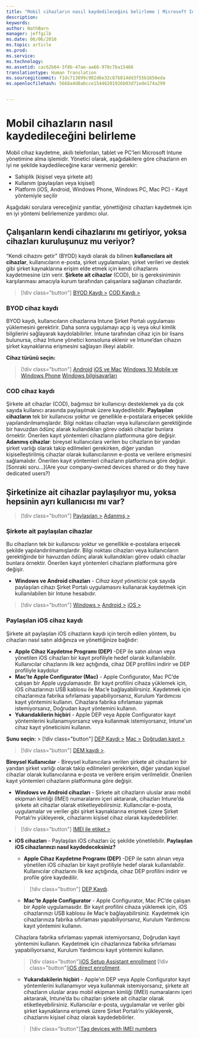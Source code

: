 ```yaml
---
title: "Mobil cihazların nasıl kaydedileceğini belirleme | Microsoft Intune"
description: 
keywords: 
author: NathBarn
manager: jeffgilb
ms.date: 06/06/2016
ms.topic: article
ms.prod: 
ms.service: 
ms.technology: 
ms.assetid: cac62b64-3f8b-47ae-aa66-970c7ba15466
translationtype: Human Translation
ms.sourcegitcommit: f1dc713099c982d6e32c87b814dd3f55b1656eda
ms.openlocfilehash: 5668a4d8a6cce15446201926b03d71ede174a299


---
```


# Mobil cihazların nasıl kaydedileceğini belirleme

Mobil cihaz kaydetme, akıllı telefonları, tablet ve PC’leri Microsoft Intune yönetimine alma işlemidir. Yönetici olarak, aşağıdakilere göre cihazların en iyi ne şekilde kaydedileceğine karar vermeniz gerekir:

 -  Sahiplik (kişisel veya şirkete ait)
 -  Kullanım (paylaşılan veya kişisel)
 -  Platform (iOS, Android, Windows Phone, Windows PC, Mac PC) - Kayıt yöntemiyle seçilir

Aşağıdaki sorulara vereceğiniz yanıtlar, yönettiğiniz cihazları kaydetmek için en iyi yöntemi belirlemenize yardımcı olur.

## **Çalışanların kendi cihazlarını mı getiriyor, yoksa cihazları kuruluşunuz mu veriyor?**

  “Kendi cihazını getir” (BYOD) kaydı olarak da bilinen **kullanıcılara ait cihazlar**, kullanıcıların e-posta, şirket uygulamaları, şirket verileri ve destek gibi şirket kaynaklarına erişim elde etmek için kendi cihazlarını kaydetmesine izin verir. **Şirkete ait cihazlar** (COD), bir iş gereksiniminin karşılanması amacıyla kurum tarafından çalışanlara sağlanan cihazlardır.
  > [!div class="button"]
  [BYOD Kaydı >](#byod-device-enrollment)   [COD Kaydı >](#cod-device-enrollment)

### BYOD cihaz kaydı

BYOD kaydı, kullanıcıların cihazlarına Intune Şirket Portalı uygulaması yüklemesini gerektirir. Daha sonra uygulamayı açıp iş veya okul kimlik bilgilerini sağlayarak kaydolabilirler. Intune tarafından cihaz için bir lisans bulunursa, cihaz Intune yönetici konsoluna eklenir ve Intune’dan cihazın şirket kaynaklarına erişmesini sağlayan ilkeyi alabilir.

**Cihaz türünü seçin:**
> [!div class="button"]
[Android](..deploy-use/set-up-android-management-with-microsoft-intune) [iOS ve Mac](..deploy-use/set-up-ios-and-mac-management-with-microsoft-intune) [Windows 10 Mobile ve Windows Phone](..deploy-use/set-up-windows-phone-management-with-microsoft-intune) [Windows bilgisayarları](..deploy-use/set-up-windows-device-management-with-microsoft-intune)


### COD cihaz kaydı

Şirkete ait cihazlar (COD), bağımsız bir kullanıcıyı desteklemek ya da çok sayıda kullanıcı arasında paylaşılmak üzere kaydedilebilir.  **Paylaşılan cihazların** tek bir kullanıcısı yoktur ve genellikle e-postalara erişecek şekilde yapılandırılmamışlardır. Bilgi noktası cihazları veya kullanıcıların gerektiğinde bir havuzdan ödünç alarak kullandıkları görev odaklı cihazlar bunlara örnektir. Önerilen kayıt yöntemleri cihazların platformuna göre değişir. **Adanmış cihazlar**: bireysel kullanıcılara verilen bu cihazların bir yandan şirket varlığı olarak takip edilmeleri gerekirken, diğer yandan kişiselleştirilmiş cihazlar olarak kullanıcılarının e-posta ve verilere erişmesini sağlamalıdır. Önerilen kayıt yöntemleri cihazların platformuna göre değişir. [Sonraki soru...](Are your company-owned devices shared or do they have dedicated users?)

## **Şirketinize ait cihazlar paylaşılıyor mu, yoksa hepsinin ayrı kullanıcısı mı var?**

> [!div class="button"]
[Paylaşılan >](#Shared-company-owned-devices)   [Adanmış >](..deploy-use/get-ready-to-enroll-devices-in-microsoft-intune)


### Şirkete ait paylaşılan cihazlar

Bu cihazların tek bir kullanıcısı yoktur ve genellikle e-postalara erişecek şekilde yapılandırılmamışlardır. Bilgi noktası cihazları veya kullanıcıların gerektiğinde bir havuzdan ödünç alarak kullandıkları görev odaklı cihazlar bunlara örnektir. Önerilen kayıt yöntemleri cihazların platformuna göre değişir.

  - **Windows ve Android cihazları** - *Cihaz kayıt yöneticisi* çok sayıda paylaşılan cihazı Şirket Portalı uygulamasını kullanarak kaydetmek için kullanılabilen bir Intune hesabıdır.
  > [!div class="button"]
  [Windows >](../deploy-use/enroll-corporate-owned-devices-with-the-device-enrollment-manager-in-microsoft-intune) [Android >](../deploy-use/enroll-corporate-owned-devices-with-the-device-enrollment-manager-in-microsoft-intune) [iOS >](#shared-ios-device-enrollment)

### Paylaşılan iOS cihaz kaydı

Şirkete ait paylaşılan iOS cihazların kaydı için tercih edilen yöntem, bu cihazları nasıl satın aldığınıza ve yönettiğinize bağlıdır:

  - **Apple Cihaz Kaydetme Programı (DEP)** -DEP ile satın alınan veya yönetilen iOS cihazları bir kayıt profiliyle hedef olarak kullanılabilir. Kullanıcılar cihazlarını ilk kez açtığında, cihaz DEP profilini indirir ve DEP profiliyle kaydolur
  - **Mac’te Apple Configurator (Mac)** - Apple Configurator, Mac PC’de çalışan bir Apple uygulamasıdır. Bir kayıt profilini cihaza yüklemek için, iOS cihazlarınızı USB kablosu ile Mac’e bağlayabilirsiniz. Kaydetmek için cihazlarınıza fabrika sıfırlaması yapabiliyorsanız, Kurulum Yardımcısı kayıt yöntemini kullanın. Cihazlara fabrika sıfırlaması yapmak istemiyorsanız, Doğrudan kayıt yöntemini kullanın.
  - **Yukarıdakilerin hiçbiri** - Apple DEP veya Apple Configurator kayıt yöntemlerini kullanamıyorsanız veya kullanmak istemiyorsanız, Intune'un cihaz kayıt yöneticisini kullanın.

  **Şunu seçin:**
    > [!div class="button"]
     [DEP Kaydı >](../deploy-use/ios-device-enrollment-program-in-microsoft-intune) [Mac >](../deploy-use/ios-setup-assistant-enrollment-in-microsoft-intune) [Doğrudan kayıt >](../deploy-use/ios-direct-enrollment-in-microsoft-intune)  

  > [!div class="button"]
    [DEM kaydı >](../deploy-use/enroll-corporate-owned-devices-with-the-device-enrollment-manager-in-microsoft-intune).

**Bireysel Kullanıcılar** - Bireysel kullanıcılara verilen şirkete ait cihazların bir yandan şirket varlığı olarak takip edilmeleri gerekirken, diğer yandan kişisel cihazlar olarak kullanıcılarına e-posta ve verilere erişim verilmelidir. Önerilen kayıt yöntemleri cihazların platformuna göre değişir.

  - **Windows ve Android cihazları** - Şirkete ait cihazların uluslar arası mobil ekipman kimliği (IMEI) numaralarını içeri aktararak, cihazları Intune’da şirkete ait cihazlar olarak etiketleyebilirsiniz. Kullanıcılar e-posta, uygulamalar ve veriler gibi şirket kaynaklarına erişmek üzere Şirket Portalı’nı yükleyerek, cihazlarını kişisel cihaz olarak kaydedebilirler.
  > [!div class="button"]
  [IMEI ile etiket >](../deploy-use/specify-corporate-owned-devices-with-international-mobile-equipment-identity-imei-numbers)

  - **iOS cihazları** - Paylaşılan iOS cihazları üç şekilde yönetilebilir.  **Paylaşılan iOS cihazlarınızı nasıl kaydedeceksiniz?**

    - **Apple Cihaz Kaydetme Programı (DEP)** -DEP ile satın alınan veya yönetilen iOS cihazları bir kayıt profiliyle hedef olarak kullanılabilir. Kullanıcılar cihazlarını ilk kez açtığında, cihaz DEP profilini indirir ve profile göre kaydedilir.
    > [!div class="button"]
    [DEP Kaydı](../deploy-use/ios-device-enrollment-program-in-microsoft-intune).

    - **Mac’te Apple Configurator** - Apple Configurator, Mac PC’de çalışan bir Apple uygulamasıdır. Bir kayıt profilini cihaza yüklemek için, iOS cihazlarınızı USB kablosu ile Mac’e bağlayabilirsiniz. Kaydetmek için cihazlarınıza fabrika sıfırlaması yapabiliyorsanız, Kurulum Yardımcısı kayıt yöntemini kullanın.

    Cihazlara fabrika sıfırlaması yapmak istemiyorsanız, Doğrudan kayıt yöntemini kullanın.
    Kaydetmek için cihazlarınıza fabrika sıfırlaması yapabiliyorsanız, Kurulum Yardımcısı kayıt yöntemini kullanın.
    > [!div class="button"][iOS Setup Assistant enrollment](../deploy-use/ios-setup-assistant-enrollment-in-microsoft-intune) [!div class="button"][iOS direct enrollment](../deploy-use/ios-direct-enrollment-in-microsoft-intune).

    - **Yukarıdakilerin hiçbiri** - Apple'ın DEP veya Apple Configurator kayıt yöntemlerini kullanamıyor veya kullanmak istemiyorsanız, şirkete ait cihazların uluslar arası mobil ekipman kimliği (IMEI) numaralarını içeri aktararak, Intune’da bu cihazları şirkete ait cihazlar olarak etiketleyebilirsiniz. Kullanıcılar e-posta, uygulamalar ve veriler gibi şirket kaynaklarına erişmek üzere Şirket Portalı’nı yükleyerek, cihazlarını kişisel cihaz olarak kaydedebilirler.
    > [!div class="button"][Tag devices with IMEI numbers](../deploy-use/specify-corporate-owned-devices-with-international-mobile-equipment-identity-imei-numbers)



<!--HONumber=Jun16_HO5-->



